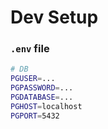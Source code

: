 # Dev Setup

### `.env` file

```sh
# DB
PGUSER=...
PGPASSWORD=...
PGDATABASE=...
PGHOST=localhost
PGPORT=5432
```
